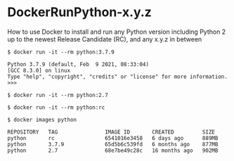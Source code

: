 # DockerRunPython-x.y.z
How to use Docker to install and run any Python version including Python 2 up to the newest Release Candidate (RC), and any x.y.z in between

```$ docker run -it --rm python:3.7.9```

```
Python 3.7.9 (default, Feb  9 2021, 08:33:04) 
[GCC 8.3.0] on linux
Type "help", "copyright", "credits" or "license" for more information.
>>> 
```

```$ docker run -it --rm python:2.7```

```$ docker run -it --rm python:rc```

```$ docker images python```

```
REPOSITORY   TAG               IMAGE ID       CREATED         SIZE
python       rc                6541016e3458   6 days ago      889MB
python       3.7.9             65d5b6c539fd   6 months ago    877MB
python       2.7               68e7be49c28c   16 months ago   902MB
```
